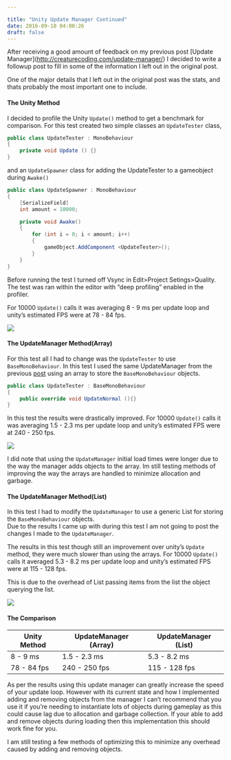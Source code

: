 ```yaml
---

title: "Unity Update Manager Continued"
date: 2016-09-10 04:00:26 
draft: false
---
```


After receiving a good amount of feedback on my previous post \[Update Manager\](http://creaturecoding.com/update-manager/) I decided to write a followup post to fill in some of the information I left out in the original post.

One of the major details that I left out in the original post was the stats, and thats probably the most important one to include.

#### The Unity Method

I decided to profile the Unity `Update()` method to get a benchmark for comparison. For this test created two simple classes an `UpdateTester` class,

```csharp
public class UpdateTester : MonoBehaviour
{
	private void Update () {}
}
```

and an `UpdateSpawner` class for adding the UpdateTester to a gameobject during `Awake()`

```csharp
public class UpdateSpawner : MonoBehaviour
{
    [SerializeField]
    int amount = 10000;

    private void Awake()
    {
        for (int i = 0; i < amount; i++)
        {
            gameObject.AddComponent <UpdateTester>();
        }
    }
}
```

Before running the test I turned off Vsync in Edit>Project Setings>Quality. The test was ran within the editor with “deep profiling” enabled in the profiler.

For 10000 `Update()` calls it was averaging 8 - 9 ms per update loop and unity’s estimated FPS were at 78 - 84 fps.

![](https://creaturesurvive.github.io/repo/images/2016/09/Screenshot-at-Sep-09-20-12-06.png)

#### The UpdateManager Method(Array)

For this test all I had to change was the `UpdateTester` to use `BaseMonoBehaviour`. In this test I used the same UpdateManager from the previous [post](http://creaturecoding.com/update-manager/) using an array to store the `BaseMonoBehaviour` objects.

```csharp
public class UpdateTester : BaseMonoBehaviour
{
    public override void UpdateNormal (){}
}
```

In this test the results were drastically improved. For 10000 `Update()` calls it was averaging 1.5 - 2.3 ms per update loop and unity’s estimated FPS were at 240 - 250 fps.

![](https://creaturesurvive.github.io/repo/images/2016/09/Screenshot-at-Sep-09-20-23-17.png)

I did note that using the `UpdateManager` initial load times were longer due to the way the manager adds objects to the array. Im still testing methods of improving the way the arrays are handled to minimize allocation and garbage.

#### The UpdateManager Method(List)

In this test I had to modify the `UpdateManager` to use a generic List for storing the `BaseMonoBehaviour` objects.  
Due to the results I came up with during this test I am not going to post the changes I made to the `UpdateManager`.

The results in this test though still an improvement over unity’s `Update` method, they were much slower than using the arrays. For 10000 `Update()` calls it averaged 5.3 - 8.2 ms per update loop and unity’s estimated FPS were at 115 - 128 fps.

This is due to the overhead of List passing items from the list the object querying the list.

![](https://creaturesurvive.github.io/repo/images/2016/09/Screenshot-at-Sep-09-22-49-12.png)

#### The Comparison

| Unity Method | UpdateManager (Array) | UpdateManager (List) |
| ------------ | --------------------- | -------------------- |
| 8 - 9 ms     | 1.5 - 2.3 ms          | 5.3 - 8.2 ms         |
| 78 - 84 fps  | 240 - 250 fps         | 115 - 128 fps        |

As per the results using this update manager can greatly increase the speed of your update loop. However with its current state and how I implemented adding and removing objects from the manager I can’t recommend that you use it if you’re needing to instantiate lots of objects during gameplay as this could cause lag due to allocation and garbage collection. If your able to add and remove objects during loading then this implementation this should work fine for you.

I am still testing a few methods of optimizing this to minimize any overhead caused by adding and removing objects.